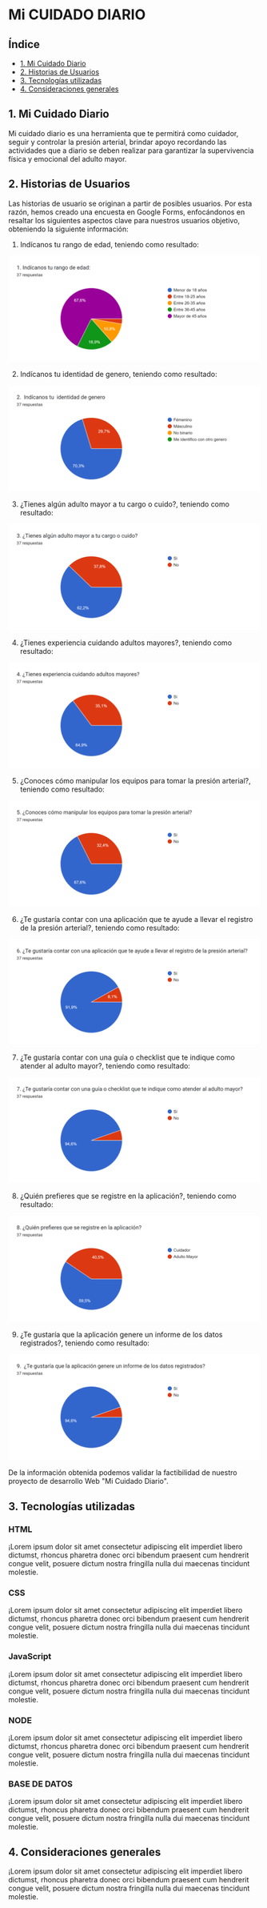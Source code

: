 # Mi CUIDADO DIARIO

## Índice

- [1. Mi Cuidado Diario](#1-mi-cuidado-diario)
- [2. Historias de Usuarios](#2-historias-de-usuarios)
- [3. Tecnologías utilizadas](#3-tecnologías-utilizadas)
- [4. Consideraciones generales](#4-consideraciones-generales)

## 1. Mi Cuidado Diario

Mi cuidado diario es una herramienta que te permitirá como cuidador, seguir y controlar la presión arterial, brindar apoyo recordando las actividades que a diario se deben realizar para garantizar la supervivencia física y emocional del adulto mayor.

## 2. Historias de Usuarios

Las historias de usuario se originan a partir de posibles usuarios. Por esta razón, hemos creado una encuesta en Google Forms, enfocándonos en resaltar los siguientes aspectos clave para nuestros usuarios objetivo, obteniendo la siguiente información:

1. Indícanos tu rango de edad, teniendo como resultado:

![Consulta 1](/utilities/ImgReadme/Item1.png)

2.  Indícanos tu identidad de genero, teniendo como resultado:

![Consulta 2](/utilities/ImgReadme/Item2.png)

3. ¿Tienes algún adulto mayor a tu cargo o cuido?, teniendo como resultado:  

![Consulta 3](/utilities/ImgReadme/item3.png)

4. ¿Tienes experiencia cuidando adultos mayores?, teniendo como resultado:  

![Consulta 4](/utilities/ImgReadme/item4.png)

5. ¿Conoces cómo manipular los equipos para tomar la presión arterial?, teniendo como resultado:  

![Consulta 5](/utilities/ImgReadme/item5.png)

6. ¿Te gustaría contar con una aplicación que te ayude a llevar el registro de la presión arterial?, teniendo como resultado:

![Consulta 6](/utilities/ImgReadme/item6.png)

7. ¿Te gustaría contar con una guía o checklist que te indique como atender al adulto mayor?, teniendo como resultado:

![Consulta 7](/utilities/ImgReadme/item7.png)

8. ¿Quién prefieres que se registre en la aplicación?, teniendo como resultado:

![Consulta 8](/utilities/ImgReadme/item8.png)

9.  ¿Te gustaría que la aplicación genere un informe de los datos registrados?, teniendo como resultado:

![Consulta 9](/utilities/ImgReadme/item9.png)

De la información obtenida podemos validar la factibilidad de nuestro proyecto de desarrollo Web "Mi Cuidado Diario".

## 3. Tecnologías utilizadas

### HTML

¡Lorem ipsum dolor sit amet consectetur adipiscing elit imperdiet libero dictumst, rhoncus pharetra donec orci bibendum praesent cum hendrerit congue velit, posuere dictum nostra fringilla nulla dui maecenas tincidunt molestie.

### CSS

¡Lorem ipsum dolor sit amet consectetur adipiscing elit imperdiet libero dictumst, rhoncus pharetra donec orci bibendum praesent cum hendrerit congue velit, posuere dictum nostra fringilla nulla dui maecenas tincidunt molestie.

### JavaScript

¡Lorem ipsum dolor sit amet consectetur adipiscing elit imperdiet libero dictumst, rhoncus pharetra donec orci bibendum praesent cum hendrerit congue velit, posuere dictum nostra fringilla nulla dui maecenas tincidunt molestie.

### NODE

¡Lorem ipsum dolor sit amet consectetur adipiscing elit imperdiet libero dictumst, rhoncus pharetra donec orci bibendum praesent cum hendrerit congue velit, posuere dictum nostra fringilla nulla dui maecenas tincidunt molestie.

### BASE DE DATOS

¡Lorem ipsum dolor sit amet consectetur adipiscing elit imperdiet libero dictumst, rhoncus pharetra donec orci bibendum praesent cum hendrerit congue velit, posuere dictum nostra fringilla nulla dui maecenas tincidunt molestie.

## 4. Consideraciones generales

¡Lorem ipsum dolor sit amet consectetur adipiscing elit imperdiet libero dictumst, rhoncus pharetra donec orci bibendum praesent cum hendrerit congue velit, posuere dictum nostra fringilla nulla dui maecenas tincidunt molestie.
